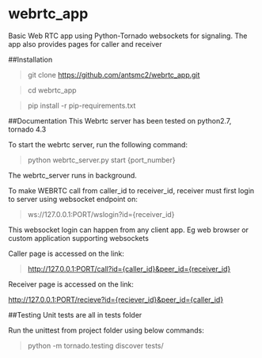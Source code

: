 # webrtc_app
Basic Web RTC app using Python-Tornado websockets for signaling.
The app also provides pages for caller and receiver

##Installation
>git clone https://github.com/antsmc2/webrtc_app.git

>cd webrtc_app

>pip install -r pip-requirements.txt

##Documentation
This Webrtc server has been tested on python2.7, tornado 4.3

To start the webrtc server, run the following command:

>python webrtc_server.py start {port_number}

The webrtc_server runs in background.

To make WEBRTC call from caller_id to receiver_id, receiver must first login to server using websocket endpoint on:

>ws://127.0.0.1:PORT/wslogin?id={receiver_id}

This websocket login can happen from any client app. Eg web browser or custom application supporting websockets

Caller page is accessed on the link:

 >http://127.0.0.1:PORT/call?id={caller_id}&peer_id={receiver_id}

Receiver page is accessed on the link:

 http://127.0.0.1:PORT/recieve?id={reciever_id}&peer_id={caller_id}


##Testing
Unit tests are all in tests folder

Run the unittest from project folder using below commands:

>python -m tornado.testing discover tests/


